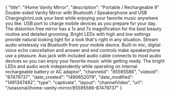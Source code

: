 {
    "title": "iHome Vanity Mirror",
    "description": "Portable \/ Rechargeable 9\" Double-sided Vanity Mirror with Bluetooth \/ Speakerphone and USB Charging\n\nLook your best while enjoying your favorite music anywhere you like. USB port to charge mobile devices as you prepare for your day. The distortion free mirror has a 1x and 7x magnification for the best beauty routine and detailed grooming. Bright LEDs with high and low settings provide natural looking light for a look that's right in any situation. Stream audio wirelessly via Bluetooth from your mobile device. Built-in mic, digital voice echo cancellation and answer and end controls make speakerphone use a pleasure. Aux jack with included audio cable connects to most audio devices so you can enjoy your favorite music while getting ready. The bright LEDs and audio work independently while operating on internal rechargeable battery or AC adaptor",
    "channelid": "85595586",
    "videoid": "87479737",
    "date_created": "1490652079",
    "date_modified": "1491347492",
    "type": "captivate",
    "layout": "channelVideo",
    "url": "\/seasonal\/ihome-vanity-mirror\/85595586-87479737"
}